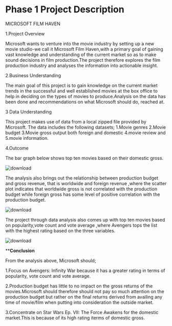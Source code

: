 # Phase 1 Project Description
MICROSOFT FILM HAVEN

1.Project Overview

Microsoft wants to venture into the movie industry by setting up a new movie studio-we call it Microsoft Film Haven,with a primary goal of gaining vast knowledge and understanding of the current market so as to make sound decisions in film production.The project therefore explores the film production industry and analyses the information into actionable insight.

2.Business Understanding

The  main goal of this project is to gain knowledge on the current market trends in the successful and well established movies at the box office to help in deciding on the types of movies to produce.Analysis on the data has been done and recommendations on what Microsoft should do, reached at.

3 Data Understanding

This project makes use of data from a local zipped file provided by Microsoft. The data includes the following datasets; 1.Movie genres 2.Movie budget 3.Movie gross output both foreign and domestic 4.movie review and 5.movie information.

4.Outcome

The bar graph below shows top ten movies based on their domestic gross.




![download](https://github.com/ElizabethMasai/dsc-phase-1-project-v2-4/assets/150329461/5d573037-9b78-4d73-859f-37140e7a7b7c)





The analysis also brings  out the relationship between production budget and gross revenue, that is worldwide and foreign revenue ,where the scatter plot indicates that worldwide gross is not correlated with the production budget while foreign gross has some level of positive correlation with the production budget.


![download](https://github.com/ElizabethMasai/dsc-phase-1-project-v2-4/assets/150329461/e9dfa994-9fd4-4993-947d-b98c8809b721)

The project through data analysis also comes up with top ten movies based on popularity,vote count and vote average ,where Avengers tops the list with the highest rating based on the three variables. 






![download](https://github.com/ElizabethMasai/dsc-phase-1-project-v2-4/assets/150329461/769f51ef-25e6-4640-93cc-34777e9d263d)

****Conclusion**

From the analysis above, Microsoft should;

1.Focus on Avengers: Infinity War because it has a greater rating in terms of popularity, vote count and vote average.

2.Production budget has little to no impact on the gross returns of the movies.Microsoft should therefore should not pay so much attention on the production budget but rather on the final returns derived from availing any time of movie/film when putting into consideration the outside market.

3.Concentrate on Star Wars Ep. VII: The Force Awakens for the domestic market.This is because of its high rating iterms of domestic gross.








                                           


















  
















